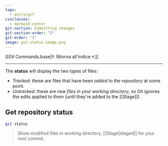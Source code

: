 ```yaml
---
tags:
  - extra/git
cssclasses:
  - mermaid-center
git-section: Committing changes
git-section-order: "2"
git-order: "1"
image: git-status-image.png
---
```


[[Git Commands.base|↖ Ritorna all'indice ↖]]

---
The **status** will display the two types of files:
- *Tracked*: these are files that have been *added to the repository* at some point.
- *Untracked*: these are *new files in your working directory*, so Git ignores the edits applied to them (until they're added to the [[Stage]]).

## Get repository status

```bash
git status
```

 >Show modified files in working directory, [[Stage|staged]] for your next commit.